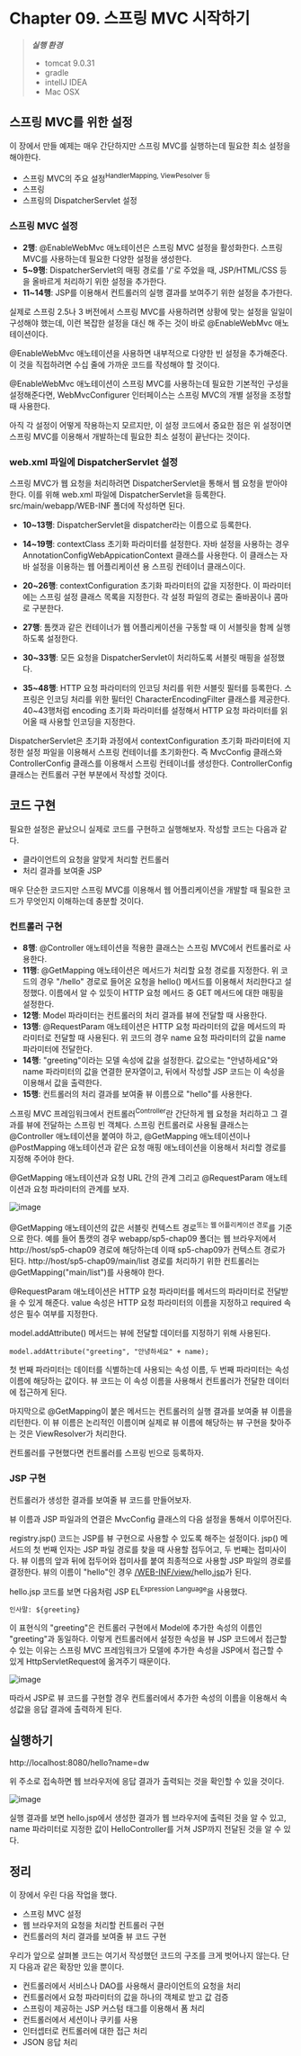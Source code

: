 # Chapter 09. 스프링 MVC 시작하기

> ***실행 환경***
>
> - tomcat 9.0.31
> - gradle
> - intellJ IDEA
> - Mac OSX



## 스프링 MVC를 위한 설정

이 장에서 만들 예제는 매우 간단하지만 스프링 MVC를 실행하는데 필요한 최소 설정을 해야한다.

- 스프링 MVC의 주요 설정<sup>HandlerMapping, ViewPesolver 등</sup>
- 스프링
- 스프링의 DispatcherServlet 설정



### 스프링 MVC 설정

<script src="https://gist.github.com/26186057661b0095fcc6f3a41f0bf9ea.js"></script>

- **2행**: @EnableWebMvc 애노테이션은 스프링  MVC 설정을 활성화한다. 스프링 MVC를 사용하는데 필요한 다양한 설정을 생성한다.
- **5~9행**: DispatcherServlet의 매핑 경로를 '/'로 주었을 때, JSP/HTML/CSS 등을 올바르게 처리하기 위한 설정을 추가한다.
- **11~14행**: JSP를 이용해서 컨트롤러의 실행 결과를 보여주기 위한 설정을 추가한다.

실제로 스프링 2.5나 3 버전에서 스프링 MVC를 사용하려면 상황에 맞는 설정을 일일이 구성해야 했는데, 이런 복잡한 설정을
대신 해 주는 것이 바로 @EnableWebMvc 애노테이션이다.

@EnableWebMvc 애노테이션을 사용하면 내부적으로 다양한 빈 설정을 추가해준다. 이 것을 직접하려면 수십 줄에 가까운 코드를 작성해야 할 것이다.

@EnableWebMvc 애노테이션이 스프링 MVC를 사용하는데 필요한 기본적인 구성을 설정해준다면, WebMvcConfigurer 인터페이스는 스프링 MVC의 개별 설정을 조정할 때 사용한다. 

아직 각 설정이 어떻게 작용하는지 모르지만, 이 설정 코드에서 중요한 점은 위 설정이면 스프링 MVC를 이용해서 개발하는데 필요한 최소 설정이 끝난다는 것이다.



### web.xml 파일에 DispatcherServlet 설정

스프링 MVC가 웹 요청을 처리하려면 DispatcherServlet을 통해서 웹 요청을 받아야 한다. 이를 위해 web.xml 파일에 DispatcherServlet을 등록한다. src/main/webapp/WEB-INF 폴더에 작성하면 된다.

<script src="https://gist.github.com/MoochiPark/2e53bd0bac233bf64d13435db5ea91b2.js"></script>

- **10~13행**: DispatcherServlet을 dispatcher라는 이름으로 등록한다.

- **14~19행**: contextClass 초기화 파라미터를 설정한다. 자바 설정을 사용하는 경우 AnnotationConfigWebAppicationContext 클래스를 사용한다. 이 클래스는 자바 설정을 이용하는 웹 어플리케이션 용 스프링 컨테이너 클래스이다.
- **20~26행**: contextConfiguration 초기화 파라미터의 값을 지정한다. 이 파라미터에는 스프링 설정 클래스 목록을 지정한다. 각 설정 파일의 경로는 줄바꿈이나 콤마로 구분한다.
- **27행**: 톰캣과 같은 컨테이너가 웹 어플리케이션을 구동할 때 이 서블릿을 함께 실행하도록 설정한다.
- **30~33행**: 모든 요청을 DispatcherServlet이 처리하도록 서블릿 매핑을 설정했다.
- **35~48행**: HTTP 요청 파라미터의 인코딩 처리를 위한 서블릿 필터를 등록한다. 스프링은 인코딩 처리를 위한 필터인 CharacterEncodingFilter 클래스를 제공한다. 40~43행처럼 encoding 초기화 파라미터를 설정해서 HTTP 요청 파라미터를 읽어올 때 사용할 인코딩을 지정한다. 



DispatcherServlet은 초기화 과정에서 contextConfiguration 초기화 파라미터에 지정한 설정 파일을 이용해서 스프링 컨테이너를 초기화한다. 즉 MvcConfig 클래스와 ControllerConfig 클래스를 이용해서 스프링 컨테이너를 생성한다.
ControllerConfig 클래스는 컨트롤러 구현 부분에서 작성할 것이다.



## 코드 구현

필요한 설정은 끝났으니 실제로 코드를 구현하고 실행해보자. 작성할 코드는 다음과 같다.

- 클라이언트의 요청을 알맞게 처리할 컨트롤러
- 처리 결과를 보여줄 JSP



매우 단순한 코드지만 스프링 MVC를 이용해서 웹 어플리케이션을 개발할 때 필요한 코드가 무엇인지 이해하는데 충분할 것이다.



### 컨트롤러 구현

<script src="https://gist.github.com/a3a27ef867f19a95d168686ac60b0497.js"></script>

- **8행**: @Controller 애노테이션을 적용한 클래스는 스프링 MVC에서 컨트롤러로 사용한다.
- **11행**: @GetMapping 애노테이션은 메서드가 처리할 요청 경로를 지정한다. 위 코드의 경우 "/hello" 경로로 들어온 요청을 hello() 메서드를 이용해서 처리한다고 설정했다. 이름에서 알 수 있듯이 HTTP 요청 메서드 중 GET 메서드에 대한 매핑을 설정한다.
- **12행**: Model 파라미터는 컨트롤러의 처리 결과를 뷰에 전달할 때 사용한다.
- **13행**: @RequestParam 애노테이션은 HTTP 요청 파라미터의 값을 메서드의 파라미터로 전달할 때 사용된다.
  위 코드의 경우 name 요청 파라미터의 값을 name 파라미터에 전달한다.
- **14행**: "greeting"이라는 모델 속성에 값을 설정한다. 값으로는 "안녕하세요"와 name 파라미터의 값을 연결한 문자열이고,
  뒤에서 작성할 JSP 코드는 이 속성을 이용해서 값을 출력한다.
- **15행**: 컨트롤러의 처리 결과를 보여줄 뷰 이름으로 "hello"를 사용한다.



스프링 MVC 프레임워크에서 컨트롤러<sup>Controller</sup>란 간단하게 웹 요청을 처리하고 그 결과를 뷰에 전달하는 스프링 빈 객체다.
스프링 컨트롤러로 사용될 클래스는 @Controller 애노테이션을 붙여야 하고, @GetMapping 애노테이션이나 @PostMapping 애노테이션과 같은 요청 매핑 애노테이션을 이용해서 처리할 경로를 지정해 주어야 한다.



@GetMapping 애노테이션과 요청 URL 간의 관계 그리고 @RequestParam 애노테이션과 요청 파라미터의 관계를 보자.

![image](https://user-images.githubusercontent.com/43429667/76303390-fd5d7180-6304-11ea-94aa-cc1031ab8826.png)

@GetMapping 애노테이션의 값은 서블릿 컨텍스트 경로<sup>또는 웹 어플리케이션 경로</sup>를 기준으로 한다. 예를 들어 톰캣의 경우
webapp/sp5-chap09 폴더는 웹 브라우저에서 http://host/sp5-chap09 경로에 해당하는데 이때 sp5-chap09가
컨텍스트 경로가 된다. http://host/sp5-chap09/main/list 경로를 처리하기 위한 컨트롤러는 @GetMapping("main/list")를 사용해야 한다. 

@RequestParam 애노테이션은 HTTP 요청 파라미터를 메서드의 파라미터로 전달받을 수 있게 해준다. value 속성은 HTTP 요청 파라미터의 이름을 지정하고 required 속성은 필수 여부를 지정한다.

model.addAttribute() 메서드는 뷰에 전달할 데이터를 지정하기 위해 사용된다. 

`model.addAttribute("greeting", "안녕하세요" + name);`

첫 번째 파라미터는 데이터를 식별하는데 사용되는 속성 이름, 두 번째 파라미터는 속성 이름에 해당하는 값이다.
뷰 코드는 이 속성 이름을 사용해서 컨트롤러가 전달한 데이터에 접근하게 된다.

마지막으로 @GetMapping이 붙은 메서드는 컨트롤러의 실행 결과를 보여줄 뷰 이름을 리턴한다.
이 뷰 이름은 논리적인 이름이며 실제로 뷰 이름에 해당하는 뷰 구현을 찾아주는 것은 ViewResolver가 처리한다.

컨트롤러를 구현했다면 컨트롤러를 스프링 빈으로 등록하자. 

<script src="https://gist.github.com/eebf54b208b67d04bb48d61c8551eb91.js"></script>



### JSP 구현

컨트롤러가 생성한 결과를 보여줄 뷰 코드를 만들어보자. 

<script src="https://gist.github.com/d97e280e526f0c8df91a0abf79e5b5a3.js"></script>

뷰 이름과 JSP 파일과의 연결은 MvcConfig 클래스의 다음 설정을 통해서 이루어진다.

<script src="https://gist.github.com/2df1f0f9a8f5c4da3384cb10f84eddc1.js"></script>

registry.jsp() 코드는 JSP를 뷰 구현으로 사용할 수 있도록 해주는 설정이다. jsp() 메서드의 첫 번째 인자는 JSP 파일 경로를 찾을 때 사용할 접두어고, 두 번째는 접미사이다. 뷰 이름의 앞과 뒤에 접두어와 접미사를 붙여 최종적으로 사용할 JSP 파일의 경로를 결정한다. 뷰의 이름이 "hello"인 경우 <u>/WEB-INF/view/</u>hello<u>.jsp</u>가 된다.

hello.jsp 코드를 보면 다음처럼 JSP EL<sup>Expression Language</sup>을 사용했다.

`인사말: ${greeting}`

이 표현식의 "greeting"은 컨트롤러 구현에서 Model에 추가한 속성의 이름인 "greeting"과 동일하다. 이렇게 컨트롤러에서 
설정한 속성을 뷰 JSP 코드에서 접근할 수 있는 이유는 스프링 MVC 프레임워크가 모델에 추가한 속성을 JSP에서 접근할 수  
있게 HttpServletRequest에 옮겨주기 때문이다.

![image](https://user-images.githubusercontent.com/43429667/76305931-60510780-6309-11ea-9408-ae6c28eab107.png)

따라서 JSP로 뷰 코드를 구현할 경우 컨트롤러에서 추가한 속성의 이름을 이용해서 속성값을 응답 결과에 출력하게 된다.



## 실행하기

http://localhost:8080/hello?name=dw

위 주소로 접속하면 웹 브라우저에 응답 결과가 출력되는 것을 확인할 수 있을 것이다.

![image](https://user-images.githubusercontent.com/43429667/76309456-26cfca80-6310-11ea-9924-8b37c7745720.png)

실행 결과를 보면 hello.jsp에서 생성한 결과가 웹 브라우저에 출력된 것을 알 수 있고, name 파라미터로 지정한 값이 HelloController를 거쳐 JSP까지 전달된 것을 알 수 있다.





## 정리

이 장에서 우린 다음 작업을 했다.

- 스프링 MVC 설정
- 웹 브라우저의 요청을 처리할 컨트롤러 구현
- 컨트롤러의 처리 결과를 보여줄 뷰 코드 구현



우리가 앞으로 살펴볼 코드는 여기서 작성했던 코드의 구조를 크게 벗어나지 않는다. 단지 다음과 같은 확장만 있을 뿐이다.

- 컨트롤러에서 서비스나 DAO를 사용해서 클라이언트의 요청을 처리
- 컨트롤러에서 요청 파라미터의 값을 하나의 객체로 받고 값 검증
- 스프링이 제공하는 JSP 커스텀 태그를 이용해서 폼 처리
- 컨트롤러에서 세션이나 쿠키를 사용
- 인터셉터로 컨트롤러에 대한 접근 처리
- JSON 응답 처리

